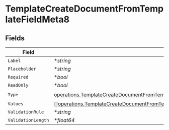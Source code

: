 # TemplateCreateDocumentFromTemplateFieldMeta8


## Fields

| Field                                                                                                                                                                                                                                                | Type                                                                                                                                                                                                                                                 | Required                                                                                                                                                                                                                                             | Description                                                                                                                                                                                                                                          |
| ---------------------------------------------------------------------------------------------------------------------------------------------------------------------------------------------------------------------------------------------------- | ---------------------------------------------------------------------------------------------------------------------------------------------------------------------------------------------------------------------------------------------------- | ---------------------------------------------------------------------------------------------------------------------------------------------------------------------------------------------------------------------------------------------------- | ---------------------------------------------------------------------------------------------------------------------------------------------------------------------------------------------------------------------------------------------------- |
| `Label`                                                                                                                                                                                                                                              | **string*                                                                                                                                                                                                                                            | :heavy_minus_sign:                                                                                                                                                                                                                                   | N/A                                                                                                                                                                                                                                                  |
| `Placeholder`                                                                                                                                                                                                                                        | **string*                                                                                                                                                                                                                                            | :heavy_minus_sign:                                                                                                                                                                                                                                   | N/A                                                                                                                                                                                                                                                  |
| `Required`                                                                                                                                                                                                                                           | **bool*                                                                                                                                                                                                                                              | :heavy_minus_sign:                                                                                                                                                                                                                                   | N/A                                                                                                                                                                                                                                                  |
| `ReadOnly`                                                                                                                                                                                                                                           | **bool*                                                                                                                                                                                                                                              | :heavy_minus_sign:                                                                                                                                                                                                                                   | N/A                                                                                                                                                                                                                                                  |
| `Type`                                                                                                                                                                                                                                               | [operations.TemplateCreateDocumentFromTemplateFieldMetaTemplatesResponse200ApplicationJSONResponseBodyFields8Type](../../models/operations/templatecreatedocumentfromtemplatefieldmetatemplatesresponse200applicationjsonresponsebodyfields8type.md) | :heavy_check_mark:                                                                                                                                                                                                                                   | N/A                                                                                                                                                                                                                                                  |
| `Values`                                                                                                                                                                                                                                             | [][operations.TemplateCreateDocumentFromTemplateFieldMetaTemplatesValues](../../models/operations/templatecreatedocumentfromtemplatefieldmetatemplatesvalues.md)                                                                                     | :heavy_minus_sign:                                                                                                                                                                                                                                   | N/A                                                                                                                                                                                                                                                  |
| `ValidationRule`                                                                                                                                                                                                                                     | **string*                                                                                                                                                                                                                                            | :heavy_minus_sign:                                                                                                                                                                                                                                   | N/A                                                                                                                                                                                                                                                  |
| `ValidationLength`                                                                                                                                                                                                                                   | **float64*                                                                                                                                                                                                                                           | :heavy_minus_sign:                                                                                                                                                                                                                                   | N/A                                                                                                                                                                                                                                                  |